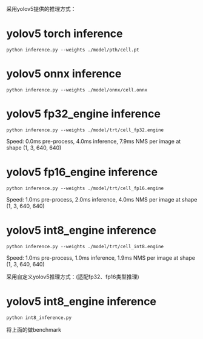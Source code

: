采用yolov5提供的推理方式：
# yolov5 torch inference
    python inference.py --weights ./model/pth/cell.pt

# yolov5 onnx inference
    python inference.py --weights ./model/onnx/cell.onnx

# yolov5 fp32_engine inference
    python inference.py --weights ./model/trt/cell_fp32.engine
Speed: 0.0ms pre-process, 4.0ms inference, 7.9ms NMS per image at shape (1, 3, 640, 640)

# yolov5 fp16_engine inference
    python inference.py --weights ./model/trt/cell_fp16.engine
Speed: 1.0ms pre-process, 2.0ms inference, 4.0ms NMS per image at shape (1, 3, 640, 640)

# yolov5 int8_engine inference
    python inference.py --weights ./model/trt/cell_int8.engine
Speed: 1.0ms pre-process, 1.0ms inference, 1.9ms NMS per image at shape (1, 3, 640, 640)


采用自定义yolov5推理方式：(适配fp32、fp16类型推理)
# yolov5 int8_engine inference
    python int8_inference.py

将上面的做benchmark
